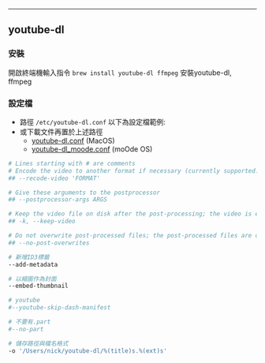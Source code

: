 ---

## youtube-dl

### 安裝

開啟終端機輸入指令 `brew install youtube-dl ffmpeg` 安裝youtube-dl, ffmpeg

### 設定檔

- 路徑 `/etc/youtube-dl.conf` 以下為設定檔範例:
- 或下載文件再置於上述路徑
  - [youtube-dl.conf](./youtube-dl.tar.gz) (MacOS)
  - [youtube-dl_moode.conf](./youtube-dl_moode.tar.gz) (moOde OS)

```sh
# Lines starting with # are comments
# Encode the video to another format if necessary (currently supported: mp4|flv|ogg|webm|mkv|avi)
## --recode-video 'FORMAT'

# Give these arguments to the postprocessor
## --postprocessor-args ARGS

# Keep the video file on disk after the post-processing; the video is erased by default
## -k, --keep-video

# Do not overwrite post-processed files; the post-processed files are overwritten by default
## --no-post-overwrites

# 新增ID3標籤
--add-metadata

# 以縮圖作為封面
--embed-thumbnail

# youtube
#--youtube-skip-dash-manifest

# 不要有.part
#--no-part

# 儲存路徑與檔名格式
-o '/Users/nick/youtube-dl/%(title)s.%(ext)s'
```
